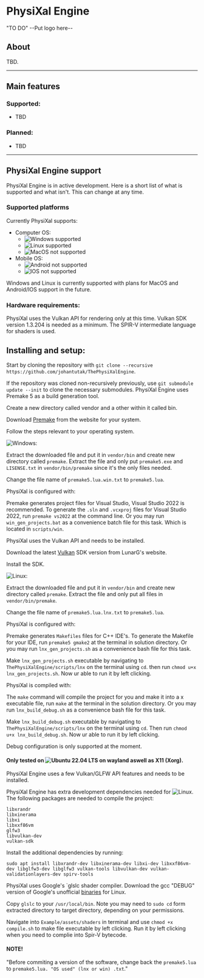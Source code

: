 # PhysiXal Engine

"TO DO" --Put logo here--

## About

TBD.

***
## Main features

### Supported:

- TBD

### Planned:

- TBD

***

## PhysiXal Engine support

PhysiXal Engine is in active development. Here is a short list of what is supported and what isn't. This can change at any time.

### Supported platforms

Currently PhysiXal supports:

- Computer OS:
  - ![Windows supported](https://img.shields.io/badge/Windows-win--64-green.svg)
  - ![Linux supported](https://img.shields.io/badge/Linux-Debian-green.svg)
  - ![MacOS not supported](https://img.shields.io/badge/MacOS-Not%20Supported-red.svg)
- Mobile OS:
  - ![Android not supported](https://img.shields.io/badge/Android-Not%20Supported-red.svg)
  - ![IOS not supported](https://img.shields.io/badge/IOS-Not%20Supported-red.svg)

Windows and Linux is currently supported with plans for MacOS and Android/IOS support in the future.


### Hardware requirements:
	
PhysiXal uses the Vulkan API for rendering only at this time. Vulkan SDK version 1.3.204 is needed as a minimum. The SPIR-V intermediate language for shaders is used.



## Installing and setup:


Start by cloning the repository with `git clone --recursive https://github.com/johantutak/ThePhysiXalEngine`.

If the repository was cloned non-recursively previously, use `git submodule update --init` to clone the necessary submodules. PhysiXal Engine uses Premake 5 as a build generation tool.

Create a new directory called vendor and a other within it called bin.

Download [Premake](https://premake.github.io/download.html) from the website for your system.

Follow the steps relevant to your operating system.


![Windows](https://img.shields.io/badge/Windows-win--64-green.svg):

Extract the downloaded file and put it in `vendor/bin` and create new directory called `premake`.
Extract the file and only put `premake5.exe` and `LISENSE.txt` in `vendor/bin/premake` since it's the only files needed.

Change the file name of `premake5.lua.win.txt` to `premake5.lua`.

PhysiXal is configured with:

Premake generates project files for Visual Studio, Visual Studio 2022 is recommended. To generate the `.sln` and `.vcxproj` files for Visual Studio 2022, run `premake vs2022` at the command line. Or you may run `win_gen_projects.bat` as a convenience batch file for this task. Which is located in `scripts/win`.

PhysiXal uses the Vulkan API and needs to be installed.

Download the latest [Vulkan](https://vulkan.lunarg.com) SDK version from LunarG's website.

Install the SDK.


![Linux](https://img.shields.io/badge/Linux-Debian-green.svg):

Extract the downloaded file and put it in `vendor/bin` and create new directory called `premake`. 
Extract the file and only put all files in `vendor/bin/premake`.

Change the file name of `premake5.lua.lnx.txt` to `premake5.lua`.

PhysiXal is configured with:

Premake generates `Makefiles` files for C++ IDE's. To generate the Makefile for your IDE, run `premake5 gmake2` at the terminal in solution directory. Or you may run `lnx_gen_projects.sh` as a convenience bash file for this task.

Make `lnx_gen_projects.sh` executable by navigating to `ThePhysiXalEngine/scripts/lnx` on the terminal using `cd`. then run `chmod u+x lnx_gen_projects.sh`. Now ur able to run it by left clicking.

PhysiXal is compiled with:

The `make` command will compile the project for you and make it into a x executable file, run `make` at the terminal in the solution directory. Or you may run `lnx_build_debug.sh` as a convenience bash file for this task.

Make `lnx_build_debug.sh` executable by navigating to `ThePhysiXalEngine/scripts/lnx` on the terminal using `cd`. Then run `chmod u+x lnx_build_debug.sh`. Now ur able to run it by left clicking.

Debug configuration is only supported at the moment.

#### Only tested on ![Ubuntu 22.04 LTS](https://img.shields.io/ubuntu/v/jellyfish) on wayland aswell as X11 (Xorg).

PhysiXal Engine uses a few Vulkan/GLFW API features and needs to be installed.

PhysiXal Engine has extra development dependencies needed for ![Linux](https://img.shields.io/badge/Linux-Debian-green.svg). The following packages are needed to compile the project:   
    
    libxrandr
    libxinerama
    libxi
    libxxf86vm
    glfw3
    libvulkan-dev
    vulkan-sdk

Install the additional dependencies by running:

`sudo apt install libxrandr-dev libxinerama-dev libxi-dev libxxf86vm-dev libglfw3-dev libglfw3 vulkan-tools libvulkan-dev vulkan-validationlayers-dev spirv-tools`

PhysiXal uses Google's `glslc shader compiler. Download the gcc "DEBUG" version of Google's unofficial [binaries](https://github.com/google/shaderc/blob/main/downloads.md) for Linux.

Copy `glslc` to your `/usr/local/bin`. Note you may need to `sudo cd` form extracted directory to target directory, depending on your permissions.

Navigate into `Example/assets/shaders` in terminal and use `chmod +x compile.sh` to make file executable by left clicking. Run it by left clicking when you need to complie into Spir-V bytecode.


#### NOTE!

"Before commiting a version of the software, change back the `premake5.lua` to `premake5.lua. "OS used" (lnx or win) .txt`."
